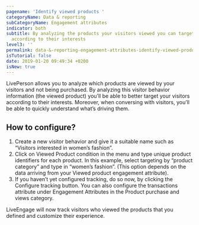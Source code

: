 ```yaml
---
pagename: 'Identify viewed products '
categoryName: Data & reporting
subCategoryName: Engagement attributes
indicator: both
subtitle: By analyzing the products your visitors viewed you can target customers
  according to their interests
level3: ''
permalink: data-&-reporting-engagement-attributes-identify-viewed-products.html
isTutorial: false
date: 2019-01-20 09:49:34 +0200
isNew: true
---
```

LivePerson allows you to analyze which products are viewed by your visitors and not being purchased. By analyzing this visitor behavior information (the viewed product) you’ll be able to better target your visitors according to their interests. Moreover, when conversing with visitors, you’ll be able to quickly understand what’s driving them.

## How to configure?

1. Create a new visitor behavior and give it a suitable name such as “Visitors interested in women’s fashion”.
2. Click on Viewed Product condition in the menu and type unique product identifiers for each product. In this example, select targeting by “product category” and type in “women’s fashion”. (This option depends on the data arriving from your Viewed product engagement attribute).
3. If you haven’t yet configured tracking, do so now, by clicking the Configure tracking button. You can also configure the transactions attribute under Engagement Attributes in the Product purchase and views category.

LiveEngage will now track visitors who viewed the products that you defined and customize their experience.
